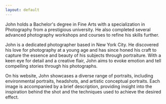 ```yaml
---
layout: default
---
```


John holds a Bachelor's degree in Fine Arts with a specialization in Photography from a prestigious university. He also completed several advanced photography workshops and courses to refine his skills further.
 
John is a dedicated photographer based in New York City. He discovered his love for photography at a young age and has since honed his craft to capture the essence and beauty of his subjects through portraiture. With a keen eye for detail and a creative flair, John aims to evoke emotion and tell compelling stories through his photographs.
 
On his website, John showcases a diverse range of portraits, including environmental portraits, headshots, and artistic conceptual portraits. Each image is accompanied by a brief description, providing insight into the inspiration behind the shot and the techniques used to achieve the desired effect.
